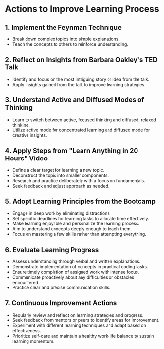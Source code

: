 # Actions to Improve Learning Process

## 1. Implement the Feynman Technique
   - Break down complex topics into simple explanations.
   - Teach the concepts to others to reinforce understanding.

## 2. Reflect on Insights from Barbara Oakley's TED Talk
   - Identify and focus on the most intriguing story or idea from the talk.
   - Apply insights gained from the talk to improve learning strategies.

## 3. Understand Active and Diffused Modes of Thinking
   - Learn to switch between active, focused thinking and diffused, relaxed thinking.
   - Utilize active mode for concentrated learning and diffused mode for creative insights.

## 4. Apply Steps from "Learn Anything in 20 Hours" Video
   - Define a clear target for learning a new topic.
   - Deconstruct the topic into smaller components.
   - Research and practice deliberately with a focus on fundamentals.
   - Seek feedback and adjust approach as needed.

## 5. Adopt Learning Principles from the Bootcamp
   - Engage in deep work by eliminating distractions.
   - Set specific deadlines for learning tasks to allocate time effectively.
   - Make learning enjoyable and personalize the learning process.
   - Aim to understand concepts deeply enough to teach them.
   - Focus on mastering a few skills rather than attempting everything.

## 6. Evaluate Learning Progress
   - Assess understanding through verbal and written explanations.
   - Demonstrate implementation of concepts in practical coding tasks.
   - Ensure timely completion of assigned work with intense focus.
   - Communicate proactively about any difficulties or obstacles encountered.
   - Practice clear and precise communication skills.

## 7. Continuous Improvement Actions
   - Regularly review and reflect on learning strategies and progress.
   - Seek feedback from mentors or peers to identify areas for improvement.
   - Experiment with different learning techniques and adapt based on effectiveness.
   - Prioritize self-care and maintain a healthy work-life balance to sustain learning momentum.

